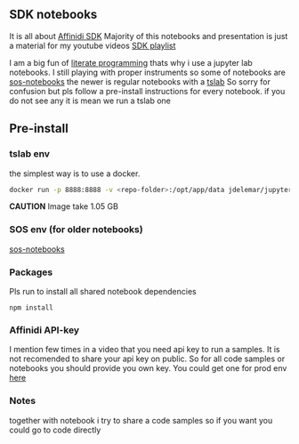## SDK notebooks 
It is all about [Affinidi SDK](https://github.com/affinityproject/affinidi-core-sdk)
Majority of this notebooks and presentation is just a material for my youtube videos 
[SDK playlist](https://www.youtube.com/watch?v=Pk5Rnd5ixCI&list=PL1e3Vu_V-AU9yKjCWIPWDZylRVZvw5kPW)

I am a big fun of [literate programming](https://en.wikipedia.org/wiki/Literate_programming) thats why i use a jupyter lab notebooks.
I still playing with proper instruments so some of notebooks are [sos-notebooks](https://vatlab.github.io/sos-docs/running.html#content) the newer is regular notebooks with a [tslab](https://github.com/yunabe/tslab)
So sorry for confusion but pls follow a pre-install instructions for every notebook. if you do not see any it is mean we run a tslab one 

## Pre-install

### tslab env 

the simplest way is to use a docker.

```bash
docker run -p 8888:8888 -v <repo-folder>:/opt/app/data jdelemar/jupyterlab
```
**CAUTION** Image take 1.05 GB

### SOS env (for older notebooks)
[sos-notebooks](https://vatlab.github.io/sos-docs/running.html#content)

### Packages 
Pls run to install all shared notebook dependencies 
```
npm install
```
### Affinidi API-key
I mention few times in a video that you need api key to run a samples. It is not recomended to share your api key on public.
So for all code samples or notebooks you should provide you own key.
You could get one for prod env [here](https://build.affinidi.com/register)

### Notes 
together with notebook i try to share a code samples so if you want you could go to code directly
